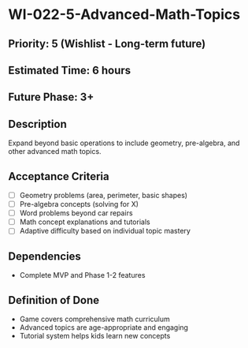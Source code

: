 # WI-022-5-Advanced-Math-Topics

## Priority: 5 (Wishlist - Long-term future)  
## Estimated Time: 6 hours
## Future Phase: 3+

## Description
Expand beyond basic operations to include geometry, pre-algebra, and other advanced math topics.

## Acceptance Criteria
- [ ] Geometry problems (area, perimeter, basic shapes)
- [ ] Pre-algebra concepts (solving for X)
- [ ] Word problems beyond car repairs
- [ ] Math concept explanations and tutorials
- [ ] Adaptive difficulty based on individual topic mastery

## Dependencies
- Complete MVP and Phase 1-2 features

## Definition of Done
- Game covers comprehensive math curriculum
- Advanced topics are age-appropriate and engaging
- Tutorial system helps kids learn new concepts
